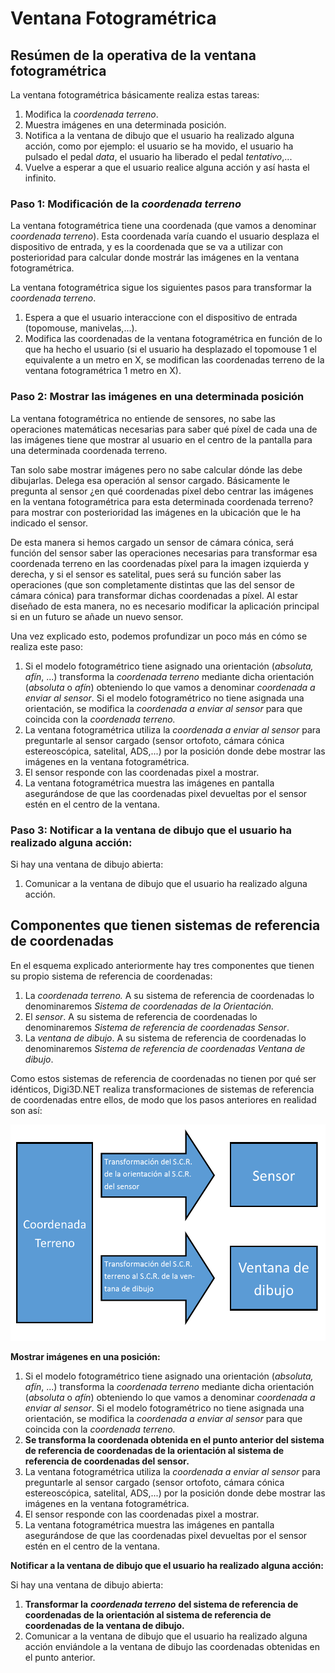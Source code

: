 # Ventana Fotogramétrica

## Resúmen de la operativa de la ventana fotogramétrica

La ventana fotogramétrica básicamente realiza estas tareas:

1. Modifica la _coordenada terreno_.
2. Muestra imágenes en una determinada posición.
3. Notifica a la ventana de dibujo que el usuario ha realizado alguna acción, como por ejemplo: el usuario se ha movido, el usuario ha pulsado el pedal _data_, el usuario ha liberado el pedal _tentativo_,...
4. Vuelve a esperar a que el usuario realice alguna acción y así hasta el infinito.

### Paso 1: Modificación de la _coordenada terreno_

La ventana fotogramétrica tiene una coordenada (que vamos a denominar _coordenada terreno_). Esta coordenada varía cuando el usuario desplaza el dispositivo de entrada, y es la coordenada que se va a utilizar con posterioridad para calcular donde mostrár las imágenes en la ventana fotogramétrica.

La ventana fotogramétrica sigue los siguientes pasos para transformar la _coordenada terreno_.

1. Espera a que el usuario interaccione con el dispositivo de entrada (topomouse, manivelas,...).
2. Modifica las coordenadas de la ventana fotogramétrica en función de lo que ha hecho el usuario (si el usuario ha desplazado el topomouse 1 el equivalente a un metro en X, se modifican las coordenadas terreno de la ventana fotogramétrica 1 metro en X).

### Paso 2: Mostrar las imágenes en una determinada posición

La ventana fotogramétrica no entiende de sensores, no sabe las operaciones matemáticas necesarias para saber qué píxel de cada una de las imágenes tiene que mostrar al usuario en el centro de la pantalla para una determinada coordenada terreno.

Tan solo sabe mostrar imágenes pero no sabe calcular dónde las debe dibujarlas. Delega esa operación al sensor cargado. Básicamente le pregunta al sensor ¿en qué coordenadas píxel debo centrar las imágenes en la ventana fotogramétrica para esta determinada coordenada terreno? para mostrar con posterioridad las imágenes en la ubicación que le ha indicado el sensor.

De esta manera si hemos cargado un sensor de cámara cónica, será función del sensor saber las operaciones necesarias para transformar esa coordenada terreno en las coordenadas píxel para la imagen izquierda y derecha, y si el sensor es satelital, pues será su función saber las operaciones (que son completamente distintas que las del sensor de cámara cónica) para transformar dichas coordenadas a píxel. Al estar diseñado de esta manera, no es necesario modificar la aplicación principal si en un futuro se añade un nuevo sensor.

Una vez explicado esto, podemos profundizar un poco más en cómo se realiza este paso:

1. Si el modelo fotogramétrico tiene asignado una orientación (_absoluta, afín_, ...) transforma la _coordenada terreno_ mediante dicha orientación (_absoluta_ o _afín_) obteniendo lo que vamos a denominar _coordenada a enviar al sensor_. Si el modelo fotogramétrico no tiene asignada una orientación, se modifica la _coordenada a enviar al sensor_ para que coincida con la _coordenada terreno._
2. La ventana fotogramétrica utiliza la _coordenada a enviar al sensor_ para preguntarle al sensor cargado (sensor ortofoto, cámara cónica estereoscópica, satelital, ADS,...) por la posición donde debe mostrar las imágenes en la ventana fotogramétrica.
3. El sensor responde con las coordenadas pixel a mostrar.
4. La ventana fotogramétrica muestra las imágenes en pantalla asegurándose de que las coordenadas pixel devueltas por el sensor estén en el centro de la ventana.

### Paso 3: Notificar a la ventana de dibujo que el usuario ha realizado alguna acción:

Si hay una ventana de dibujo abierta:

1. Comunicar a la ventana de dibujo que el usuario ha realizado alguna acción.

## Componentes que tienen sistemas de referencia de coordenadas

En el esquema explicado anteriormente hay tres componentes que tienen su propio sistema de referencia de coordenadas:

1. La _coordenada terreno._ A su sistema de referencia de coordenadas lo denominaremos _Sistema de coordenadas de la Orientación._
2. El _sensor_. A su sistema de referencia de coordenadas lo denominaremos _Sistema de referencia de coordenadas Sensor_.
3. La _ventana de dibujo_. A su sistema de referencia de coordenadas lo denominaremos _Sistema de referencia de coordenadas Ventana de dibujo_.

Como estos sistemas de referencia de coordenadas no tienen por qué ser idénticos, Digi3D.NET realiza transformaciones de sistemas de referencia de coordenadas entre ellos, de modo que los pasos anteriores en realidad son así:

![](<../../../../.gitbook/assets/Gráfico transformación Terreno a SCR Sensor y SCR Ventana de dibujo.png>)

**Mostrar imágenes en una posición:**

1. Si el modelo fotogramétrico tiene asignado una orientación (_absoluta, afín_, ...) transforma la _coordenada terreno_ mediante dicha orientación (_absoluta_ o _afín_) obteniendo lo que vamos a denominar _coordenada a enviar al sensor_. Si el modelo fotogramétrico no tiene asignada una orientación, se modifica la _coordenada a enviar al sensor_ para que coincida con la _coordenada terreno._
2. **Se transforma la coordenada obtenida en el punto anterior del sistema de referencia de coordenadas de la orientación al sistema de referencia de coordenadas del sensor**_**.**_
3. La ventana fotogramétrica utiliza la _coordenada a enviar al sensor_ para preguntarle al sensor cargado (sensor ortofoto, cámara cónica estereoscópica, satelital, ADS,...) por la posición donde debe mostrar las imágenes en la ventana fotogramétrica.
4. El sensor responde con las coordenadas pixel a mostrar.
5. La ventana fotogramétrica muestra las imágenes en pantalla asegurándose de que las coordenadas pixel devueltas por el sensor estén en el centro de la ventana.

**Notificar a la ventana de dibujo que el usuario ha realizado alguna acción:**

Si hay una ventana de dibujo abierta:

1. **Transformar la** _**coordenada terreno**_ **del sistema de referencia de coordenadas de la orientación al sistema de referencia de coordenadas de la ventana de dibujo.**
2. Comunicar a la ventana de dibujo que el usuario ha realizado alguna acción enviándole a la ventana de dibujo las coordenadas obtenidas en el punto anterior.
